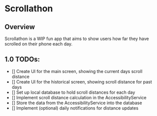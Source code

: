 # Scrollathon

## Overview
Scrollathon is a WIP fun app that aims to show users how far they have
scrolled on their phone each day.

## 1.0 TODOs:
- [] Create UI for the main screen, showing the current days scroll distance
- [] Create UI for the historical screen, showing scroll distance for past days
- [] Set up local database to hold scroll distances for each day
- [] Implement scroll distance calculation in the AccessibilityService
- [] Store the data from the AccessibilityService into the database
- [] Implement (optional) daily notifications for distance updates